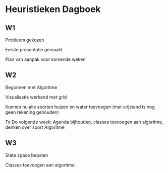 # Heuristieken Dagboek

## W1
Probleem gekozen

Eerste presentatie gemaakt

Plan van aanpak voor komende weken

## W2
Begonnen met Algoritme

Visualisatie werkend met grid

Kunnen nu alle soorten huizen en water toevoegen (met vrijstand is nog geen rekening gehouden)

To Do volgende week: Agenda bijhouden, classes toevoegen aan algoritme, denken over soort Algoritme

## W3
State space bepalen

Classes toevoegen aan algoritme

